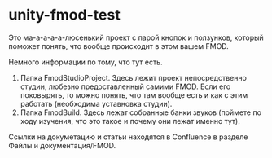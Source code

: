# unity-fmod-test

Это ма-а-а-а-а-люсенький проект с парой кнопок и ползунков, который поможет понять, что вообще происходит в этом вашем FMOD.

Немного информации по тому, что тут есть.

1) Папка FmodStudioProject. Здесь лежит проект непосредственно студии, любезно предоставленный самими FMOD. Если его поковырять, то можно понять, что там вообще есть и как с этим работать (необходима уставновка студии).
2) Папка FmodBuild. Здесь лежат собранные банки звуков (поймете по ходу изучения, что это такое и почему они лежат именно тут).

Ссылки на докуметацию и статьи находятся в Confluence в разделе Файлы и документация/FMOD.
